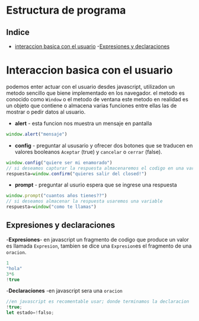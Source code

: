 # Estructura de programa
## Indice
- [interaccion basica con el usuario](#interaccion-basica-con-el-usuario)
-[Expresiones y declaraciones](#expresiones-y-declaraciones)
# Interaccion basica con el usuario
podemos enter actuar con el usuario desdes javascript, utilizadon un metodo sencillo que biene implementado en los navegador.
el metodo es conocido como `Window` o el metodo de ventana este metodo en realidad es un objeto que contiene o almacena varias funciones entre ellas las de mostrar o pedir datos al usuario.
- **alert** - esta funcion nos muestra un mensaje en pantalla
```js
window.alert("mensaje")
```
- **config** - preguntar al ususario y ofrecer dos botones que se traducen en valores booleanos `Aceptar` (true) y `cancelar` o `cerrar` (false).
```js
window.config("quiere ser mi enamorado")
// si deseamos capturar la respuesta almacenaremos el codigo en una variable
respuesta=window.confirm("quieres salir del closed!")
```
- **prompt** - preguntar al usurio espera que se ingrese una respuesta
```js
window.prompt("cuantos años tienes??")
// si deseamos almacenar la respuesta usaremos una variable
respuesta=window("como te llamas")
```
## Expresiones y declaraciones
-**Expresiones**- en javascript un fragmento de codigo que produce un valor es llamada `Expresion`, tambien se dice una `Expresion`es el fragmento de una `oracion`.
```js
1
"hola"
3*6
!true
```
-**Declaraciones** -en javascript sera una `oracion`
```js
//en javascript es recomentable usar; donde terminamos la declaracion
!true;
let estado=!falso; 
```